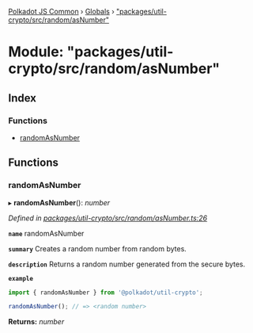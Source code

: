 [Polkadot JS Common](../README.md) › [Globals](../globals.md) › ["packages/util-crypto/src/random/asNumber"](_packages_util_crypto_src_random_asnumber_.md)

# Module: "packages/util-crypto/src/random/asNumber"

## Index

### Functions

* [randomAsNumber](_packages_util_crypto_src_random_asnumber_.md#randomasnumber)

## Functions

###  randomAsNumber

▸ **randomAsNumber**(): *number*

*Defined in [packages/util-crypto/src/random/asNumber.ts:26](https://github.com/polkadot-js/common/blob/88ecda70/packages/util-crypto/src/random/asNumber.ts#L26)*

**`name`** randomAsNumber

**`summary`** Creates a random number from random bytes.

**`description`** 
Returns a random number generated from the secure bytes.

**`example`** 
<BR>

```javascript
import { randomAsNumber } from '@polkadot/util-crypto';

randomAsNumber(); // => <random number>
```

**Returns:** *number*

